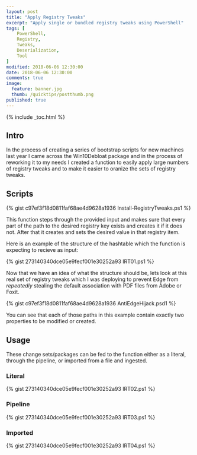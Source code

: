 ```yaml
---
layout: post
title: "Apply Registry Tweaks"
excerpt: "Apply single or bundled registry tweaks using PowerShell"
tags: [
    PowerShell,
    Registry,
    Tweaks,
    Deserialization,
    Tool
]
modified: 2018-06-06 12:30:00
date: 2018-06-06 12:30:00
comments: true
image:
  feature: banner.jpg
  thumb: /quicktips/postthumb.png
published: true
---
```

{% include _toc.html %}

## Intro

In the process of creating a series of bootstrap scripts for new machines last year I came across the Win10Debloat package and in the process of reworking it to my needs I created a function to easily apply large numbers of registry tweaks and to make it easier to oranize the sets of registry tweaks.

## Scripts

{% gist c97ef3f18d0811faf68ae4d9628a1936 Install-RegistryTweaks.ps1 %}

This function steps through the provided input and makes sure that every part of the path to the desired registry key exists and creates it if it does not. After that it creates and sets the desired value in that registry item.

Here is an example of the structure of the hashtable which the function is expecting to recieve as input:

{% gist 273140340dce05e9fecf001e30252a93 IRT01.ps1 %}

Now that we have an idea of what the structure should be, lets look at this real set of registry tweaks which I was deploying to prevent Edge from *repeatedly* stealing the default association with PDF files from Adobe or Foxit.

{% gist c97ef3f18d0811faf68ae4d9628a1936 AntiEdgeHijack.psd1 %}

You can see that each of those paths in this example contain exactly two properties to be modified or created.

## Usage

These change sets/packages can be fed to the function either as a literal, through the pipeline, or imported from a file and ingested.

### Literal

{% gist 273140340dce05e9fecf001e30252a93 IRT02.ps1 %}

### Pipeline

{% gist 273140340dce05e9fecf001e30252a93 IRT03.ps1 %}

### Imported

{% gist 273140340dce05e9fecf001e30252a93 IRT04.ps1 %}